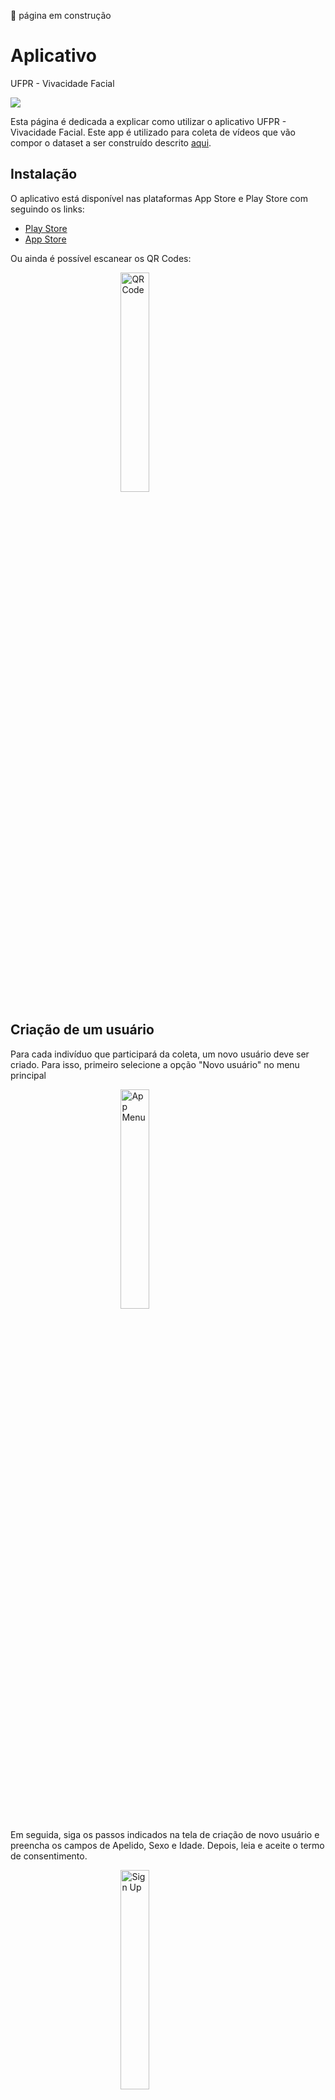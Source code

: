 <!DOCTYPE html>
<html>
<head>
    <title>Aplicativo</title>
</head>
<body>
  <p>🚧 página em construção</p>
  <h1>Aplicativo</h1>
  <p>UFPR - Vivacidade Facial</p>

  <img src="/assets/images/aplicativo/app-header.png">

  <p>Esta página é dedicada a explicar como utilizar o aplicativo UFPR - Vivacidade Facial. Este app é utilizado para coleta de vídeos que vão compor o dataset a ser construído descrito <a href="https://bovifocr.github.io/dataset/">aqui</a>.</p>

  <h2>Instalação</h2>
  <p>O aplicativo está disponível nas plataformas App Store e Play Store com seguindo os links:</p>
  <ul>
      <li><a href="https://play.google.com/store/aplicativo/apps/details?id=com.vivacidade_facial_app">Play Store</a></li>
      <li><a href="https://aplicativo/apps.apple.com/aplicativo/app/id6457022194">App Store</a></li>
  </ul>

  <p>Ou ainda é possível escanear os QR Codes:</p>
  <img src="/assets/images/dataset_qr.png" alt="QR Code" width="30%" height="30%" style="display:block; margin:auto;">

  <h2>Criação de um usuário</h2>
  <p>Para cada indivíduo que participará da coleta, um novo usuário deve ser criado. Para isso, primeiro selecione a opção "Novo usuário" no menu principal</p>

  <img src="/assets/images/aplicativo/app-menu.png" alt="App Menu" width="30%" height="30%" style="display:block; margin:auto;">

  <p>Em seguida, siga os passos indicados na tela de criação de novo usuário e preencha os campos de Apelido, Sexo e Idade. Depois, leia e aceite o termo de consentimento.</p>

  <img src="/assets/images/aplicativo/app-sign_up.png" alt="Sign Up" width="30%" height="30%" style="display:block; margin:auto;">

  <p>Com isso um novo usuário foi criado. A lista de usuários criados pode ser encontrada clicando em "Usuários cadastrados" no menu principal e um usuário com o mesmo Apelido, preenchido na etapa anterior, estará na lista.</p>

  <table>
      <tr>
          <td><img src="/assets/images/aplicativo/app-menu-user_list.png" alt="App Menu User List" width="30%" height="30%" style="display:block; margin:auto;"></td>
          <td><img src="/assets/images/aplicativo/app-user_list.png" alt="App User List" width="30%" height="30%" style="display:block; margin:auto;"></td>
      </tr>
  </table>

  <p>OBS: É importante ressaltar que todos os usuários não são identificáveis, isto é, possível associar as informações enviadas ao seu nome real.</p>

  <h2>Gravando uma sessão</h2>

  <p>Com um usuário criado, acesse a sua página de sessões selecionando o usuário alvo na lista de usuários criados ou ao ser redirecionado após criar um usuário.</p>

  <img src="/assets/images/aplicativo/app-challenges.png" alt="App Challenges" width="30%" height="30%" style="display:block; margin:auto;">

  <p>Nesta tela é possível verificar os três desafios que compõem uma sessão: Aproximar e afastar, Posições da Cabeça e Flash.
  Para finalizar uma sessão é necessário resolver os três desafios e enviar os vídeos.
  A seguir, será explicado o funcionamento de cada um dos desafios.</p>

  <h2>Desafio: Aproximar e afastar</h2>

  <p>Clicando em "Gravar Vídeo" logo após o nome do desafio "Aproximar e afastar" você será redirecionado para a tela do desafio.</p>

  <p>Quando estiver pronto, clique no botão "INICIAR" na porção inferior da tela</p>

  <img src="/assets/images/aplicativo/app-start.png" alt="App Start" width="30%" height="30%" style="display:block; margin:auto;">

  <p>Primeiro, o usuário deve aproximar seu rosto da tela de modo a encaixar na região destacada na tela.
  Ao encaixar corretamente, o indicador da região muda de cor e você deve permanecer estático por alguns instantes. Uma barra de carregamento indica a progressão nessa etapa.</p>

  <p>Em seguida, o usuário deve novamente encaixar o rosto na região da tela, dessa vez afastando o rosto.
  Similarmente, ao encaixar corretamente, o indicador da região muda de cor e você deve permanecer estático por alguns instantes.</p>

  <img src="/assets/images/aplicativo/app-close_up.gif" alt="App Close Up" width="30%" height="30%" style="display:block; margin:auto;">

  <h2>Desafio: Posições da cabeça</h2>

  <p>Clicando em "Gravar Vídeo" logo após o nome do desafio "Posições da cabeça" você será redirecionado para a tela do desafio.</p>

  <p>Quando estiver pronto, clique no botão "INICIAR" na porção inferior da tela</p>

  <p>Primeiro, o usuário deve ajustar seu rosto da tela de modo a encaixar na região destacada.
  Ao encaixar corretamente, uma sequência aleatória de poses aparecerá, uma a uma.</p>

  <p>Imite a pose que está aparecendo e permaneça parado nela por alguns instantes. Note que ao realizar corretamente a pose uma barra de progresso aparecerá indicando a sua evolução em cada uma das poses.</p>

  <img src="/assets/images/aplicativo/app-head_direction.gif" alt="App Head Direction" width="30%" height="30%" style="display:block; margin:auto;">

  <p>OBS: Não é necessário inclinar demais a cabeça para nenhuma das posições.</p>

  <h2>Desafio: Flash</h2>

  <p>Clicando em "Gravar Vídeo" logo após o nome do desafio "Posições da cabeça" você será redirecionado para a tela do desafio.</p>

  <p>Quando estiver pronto, clique no botão "INICIAR" na porção inferior da tela</p>

  <p>Primeiro, o usuário deve ajustar seu rosto da tela de modo a encaixar na região destacada.
  Ao encaixar corretamente, uma mensagem solicitando que permaneça parado até a conclusão do desafio aparecerá.</p>

  <p>Em seguida, uma sequência aleatória de cores será mostrada na tela. O usuário precisa apenas permanecer parado nesse período.</p>

  <img src="/assets/images/aplicativo/app-flash.gif" alt="App Flash" width="30%" height="30%" style="display:block; margin:auto;">

  <h2>Considerações gerais dos desafios</h2>
  
  <p>Segue uma lista de considerações e recomendações a serem levadas em conta ao resolver os desafios:</p>
  <ul>
    <li>É recomendado resolver os desafios o mais rapidamente possível.</li>
    <li>Incentivamos a variação de ambientes em que é realizado cada sessão.</li>
    <li>Não é necessário a remoção de adereços como: óculos, chapéu, gorro, brincos, piercings, entre outros.</li>
    <li>É normal que o usuário falhe em algum desafio. Uma notificação explicando o motivo aparecerá na tela de sessão do usuário. A imagem a seguir exemplifica isso:</li>
  </ul>

  <img src="/assets/images/aplicativo/app-challenge_failed.png" alt="App Challenge Failed" width="30%" height="30%" style="display:block; margin:auto;">

  <p>Nesses casos, basta tentar realizar o desafio novamente, seguindo as orientações da notificação!</p>

  <h2>Finalizando uma sessão</h2>

  <p>Após resolver os três desafios, um botão "Enviar sessão" irá aparecer. Ao clicar nele a sua sessão será enviada para os nossos servidores. Uma tela com a progressão do envio será mostrada na tela.</p>

  <table>
    <tr>
      <td><img src="/assets/images/aplicativo/app-send.png" alt="App Send" width="30%" height="30%" style="display:block; margin:auto;"></td>
      <td><img src="/assets/images/aplicativo/app-sending.png" alt="App Sending" width="30%" height="30%" style="display:block; margin:auto;"></td>
    </tr>
  </table>

  <p>Após o envio, é necessário esperar um período de 8 horas para realizar outra sessão. Você será notificado quando esse período estiver passado.</p>

  <table>
    <tr>
      <td><img src="/assets/images/aplicativo/app-sended.png" alt="App Sended" width="30%" height="30%" style="display:block; margin:auto;"></td>
      <td><img src="/assets/images/aplicativo/app-waiting.png" alt="App Waiting" width="30%" height="30%" style="display:block; margin:auto;"></td>
    </tr>
  </table>

  <h2>Concluindo a sua participação</h2>

  <p>Após enviar as duas sessões, um comprovante da sua participação na coleta será gerado e estará disponível na aba "QR Code".
  Estudantes que estiverem participando do <a href="https://bovifocr.github.io/dataset/">Programa de Voluntariado Acadêmico</a> podem tirar um screenshot desse comprovante para reportar a sua progressão.</p>

  <p>Contamos com a sua participação!</p>


</body>
</html>